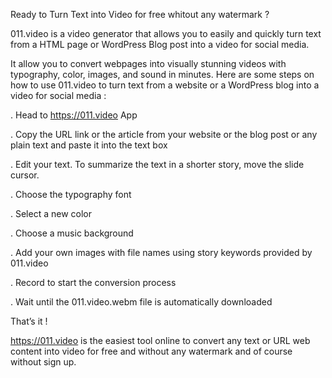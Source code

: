 Ready to Turn Text into Video for free whitout any watermark ?

011.video is a video generator that allows you to easily and quickly turn text from a HTML page or WordPress Blog post into a video for social media. 

It allow you to convert webpages into visually stunning videos with typography, color, images, and sound in minutes. Here are some steps on how to use 011.video to turn text from a website or a WordPress blog into a video for social media :

. Head to https://011.video App

. Copy the URL link or the article from your website or the blog post or any plain text and paste it into the text box

. Edit your text. To summarize the text in a shorter story, move the slide cursor.

. Choose the typography font

. Select a new color

. Choose a music background

. Add your own images with file names using story keywords provided by 011.video

. Record to start the conversion process

. Wait until the 011.video.webm file is automatically downloaded

That’s it !

https://011.video is the easiest tool online to convert any text or URL web content into video for free and without any watermark and of course without sign up.
